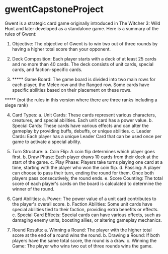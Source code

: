 # gwentCapstoneProject

Gwent is a strategic card game originally introduced in The Witcher 3: Wild Hunt and later developed as a standalone game. Here is a summary of the rules of Gwent:

1. Objective: The objective of Gwent is to win two out of three rounds by having a higher total score than your opponent.

2. Deck Composition: Each player starts with a deck of at least 25 cards and no more than 40 cards. The deck consists of unit cards, special cards, and faction-specific cards.

3. ***** Game Board: The game board is divided into two main rows for each player, the Melee row and the Ranged row. Some cards have specific abilities based on their placement on these rows. 

***** (not the rules in this version where there are three ranks including a siege rank)

4. Card Types:
   a. Unit Cards: These cards represent various characters, creatures, and special abilities. Each unit card has a power value.
   b. Special Cards: These cards have various effects and can alter the gameplay by providing buffs, debuffs, or unique abilities.
   c. Leader Cards: Each player has a unique Leader Card that can be used once per game to activate a special ability.

5. Turn Structure:
   a. Coin Flip: A coin flip determines which player goes first.
   b. Draw Phase: Each player draws 10 cards from their deck at the start of the game.
   c. Play Phase: Players take turns playing one card at a time, starting with the player who won the coin flip.
   d. Passing: A player can choose to pass their turn, ending the round for them. Once both players pass consecutively, the round ends.
   e. Score Counting: The total score of each player's cards on the board is calculated to determine the winner of the round.

6. Card Abilities:
   a. Power: The power value of a unit card contributes to the player's overall score.
   b. Faction Abilities: Some unit cards have special abilities tied to their faction, providing extra benefits or effects.
   c. Special Card Effects: Special cards can have various effects, such as damaging enemy units, boosting allies, or altering gameplay mechanics.

7. Round Results:
   a. Winning a Round: The player with the higher total score at the end of a round wins the round.
   b. Drawing a Round: If both players have the same total score, the round is a draw.
   c. Winning the Game: The player who wins two out of three rounds wins the game.

